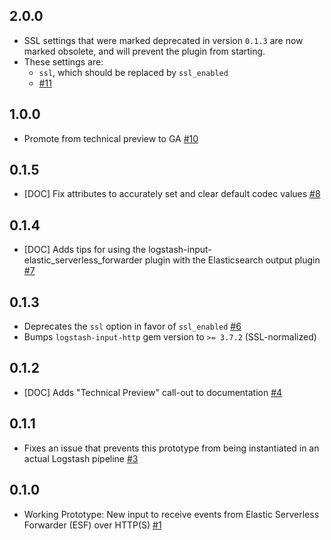 ## 2.0.0
  - SSL settings that were marked deprecated in version `0.1.3` are now marked obsolete, and will prevent the plugin from starting.
  - These settings are:
    - `ssl`, which should be replaced by `ssl_enabled`
    - [#11](https://github.com/logstash-plugins/logstash-input-elastic_serverless_forwarder/pull/11)

## 1.0.0
  - Promote from technical preview to GA [#10](https://github.com/logstash-plugins/logstash-input-elastic_serverless_forwarder/pull/10)

## 0.1.5
  - [DOC] Fix attributes to accurately set and clear default codec values [#8](https://github.com/logstash-plugins/logstash-input-elastic_serverless_forwarder/pull/8)

## 0.1.4
  - [DOC] Adds tips for using the logstash-input-elastic_serverless_forwarder plugin with the Elasticsearch output plugin [#7](https://github.com/logstash-plugins/logstash-input-elastic_serverless_forwarder/pull/7)

## 0.1.3
  - Deprecates the `ssl` option in favor of `ssl_enabled` [#6](https://github.com/logstash-plugins/logstash-input-elastic_serverless_forwarder/pull/6)
  - Bumps `logstash-input-http` gem version to `>= 3.7.2` (SSL-normalized)

## 0.1.2
  - [DOC] Adds "Technical Preview" call-out to documentation [#4](https://github.com/logstash-plugins/logstash-input-elastic_serverless_forwarder/pull/4)

## 0.1.1
  - Fixes an issue that prevents this prototype from being instantiated in an actual Logstash pipeline [#3](https://github.com/logstash-plugins/logstash-input-elastic_serverless_forwarder/pull/3)

## 0.1.0
  - Working Prototype: New input to receive events from Elastic Serverless Forwarder (ESF) over HTTP(S) [#1](https://github.com/logstash-plugins/logstash-input-elastic_serverless_forwarder/pull/1)
